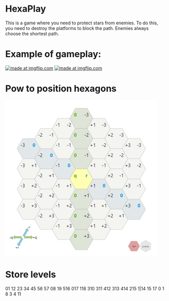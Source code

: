 # HexaPlay
This is a game where you need to protect stars from enemies. 
To do this, you need to destroy the platforms to block the path. 
Enemies always choose the shortest path.
# Example of gameplay:
<a href="https://imgflip.com/gif/336plx"><img src="https://i.imgflip.com/336plx.gif" title="made at imgflip.com"/></a>
<a href="https://imgflip.com/gif/336ps1"><img src="https://i.imgflip.com/336ps1.gif" title="made at imgflip.com"/></a>
# Рow to position hexagons
![](images/image_2019-06-11_13-12-31.png)
# Store levels
01 12 23 34 45 56
57 08 19
516 017 118
310
311 412
313 414 215
1|14 15 17
0 1 8 3 4 11
